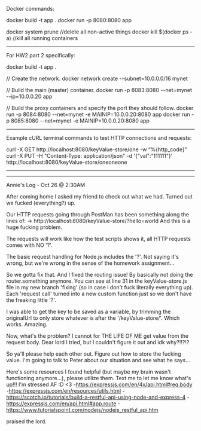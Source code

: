 Docker commands:

docker build -t app .
docker run -p 8080:8080 app

docker system prune //delete all non-active things
docker kill $(docker ps -a) //kill all running containers

------------------------------------------------------------------------------

For HW2 part 2 specifically:

docker build -t app .

// Create the network.
docker network create --subnet=10.0.0.0/16 mynet

// Build the main (master) container.
docker run -p 8083:8080 --net=mynet --ip=10.0.0.20 app

// Build the proxy containers and specify the port they should follow.
docker run -p 8084:8080 --net=mynet -e MAINIP=10.0.0.20:8080 app
docker run -p 8085:8080 --net=mynet -e MAINIP=10.0.0.20:8080 app

------------------------------------------------------------------------------

Example cURL terminal commands to test HTTP connections and requests:

curl -X GET http://localhost:8080/keyValue-store/one -w “%{http_code}”
curl -X PUT -H "Content-Type: application/json" -d '{"val":"111111"}' http://localhost:8080/keyValue-store/oneoneone


------------------------------------------------------------------------------
------------------------------------------------------------------------------

Annie's Log - Oct 26 @ 2:30AM

After coming home I asked my friend to check out what we had.
Turned out we fucked (everything?) up.

Our HTTP requests going through PostMan has been something along the lines of:
    -> http://localhost:8080/keyValue-store/?hello=world
And this is a huge fucking problem.

The requests will work like how the test scripts shows it, all HTTP requests
comes with NO '?'.

The basic request handling for Node.js includes the '?'. Not saying it's wrong,
but we're wrong in the sense of the homework assignment...

So we gotta fix that. And I fixed the routing issue!
By basically not doing the router.something anymore. You can see at line 31 in
the keyValue-store.js file in my new branch 'fixing' (so in case i don't fuck
literally everything up).
Each 'request call' turned into a new custom function just so we don't have
the freaking little '?'.


I was able to get the key to be saved as a variable, by trimming the originalUrl
to only store whatever is after the '/keyValue-store/'. Which works. Amazing.

Now, what's the problem?
I cannot for THE LIFE OF ME get value from the request body.
Dear lord I tried, but I couldn't figure it out and idk why?!!?!?

So ya'll please help each other out. Figure out how to store the fucking value.
I'm going to talk to Peter about our situation and see what he says...

Here's some resources I found helpful (but maybe my brain wasn't functioning anymore...),
please utilize them. Text me to let me know what's up!!! I'm stressed AF :D <3
-https://expressjs.com/en/4x/api.html#req.body
-https://expressjs.com/en/resources/utils.html
-https://scotch.io/tutorials/build-a-restful-api-using-node-and-express-4
-https://expressjs.com/en/api.html#app.route
-https://www.tutorialspoint.com/nodejs/nodejs_restful_api.htm


praised the lord.
